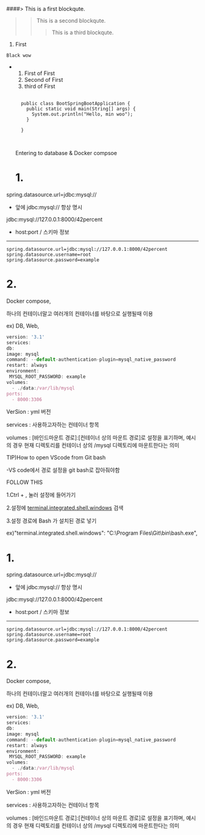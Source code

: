 ####> This is a first blockqute.
>	> This is a second blockqute.
>	>	> This is a third blockqute.

1. First

`````
Black wow
`````

* 1. First of First
    2. Second of First
    3. third of First
       

    <pre>
    <code>
    public class BootSpringBootApplication {
      public static void main(String[] args) {
        System.out.println("Hello, min woo");
      }
    
    }
    </code>
    </pre>
    Entering to database & Docker compsoe 

    # 1.

spring.datasource.url=jdbc:mysql://

- 앞에 jdbc:mysql:// 항상 명시

jdbc:mysql://127.0.0.1:8000/42percent 

- host:port / 스키마 정보

---

```
spring.datasource.url=jdbc:mysql://127.0.0.1:8000/42percent
spring.datasource.username=root
spring.datasource.password=example
```

# 2.

Docker compose,

하나의 컨테이너말고 여러개의 컨테이너를 바탕으로 실행될때  이용

 ex) DB, Web,

```jsx
version: '3.1'
services:
db:
image: mysql
command: --default-authentication-plugin=mysql_native_password
restart: always
environment:
 MYSQL_ROOT_PASSWORD: example
volumes:
  - ./data:/var/lib/mysql
ports:
  - 8000:3306
```

VerSion : yml 버전

services : 사용하고자하는 컨테이너 항목

volumes : [바인드마운트 경로]:[컨테이너 상의 마운트 경로]로 설정을 표기하며, 예시의 경우 현재 디렉토리를 컨테이너 상의 /mysql 디렉토리에 마운트한다는 의미

TIP)How to open VScode from Git bash

-VS code에서 경로 설정을 git bash로 잡아줘야함 

FOLLOW THIS 

1.Ctrl + , 눌러 설정에 들어가기

2.설정에 [terminal.integrated.shell.windows](http://terminal.integrated.shell.windows)  검색 

3.설정 경로에 Bash 가 설치된 경로  넣기 

ex)"terminal.integrated.shell.windows": "C:\\Program Files\\Git\\bin\\bash.exe",

# 1.

spring.datasource.url=jdbc:mysql://

- 앞에 jdbc:mysql:// 항상 명시

jdbc:mysql://127.0.0.1:8000/42percent 

- host:port / 스키마 정보

---

```
spring.datasource.url=jdbc:mysql://127.0.0.1:8000/42percent
spring.datasource.username=root
spring.datasource.password=example
```

# 2.

Docker compose,

하나의 컨테이너말고 여러개의 컨테이너를 바탕으로 실행될때  이용

 ex) DB, Web,

```jsx
version: '3.1'
services:
db:
image: mysql
command: --default-authentication-plugin=mysql_native_password
restart: always
environment:
 MYSQL_ROOT_PASSWORD: example
volumes:
  - ./data:/var/lib/mysql
ports:
  - 8000:3306
```

VerSion : yml 버전

services : 사용하고자하는 컨테이너 항목

volumes : [바인드마운트 경로]:[컨테이너 상의 마운트 경로]로 설정을 표기하며, 예시의 경우 현재 디렉토리를 컨테이너 상의 /mysql 디렉토리에 마운트한다는 의미